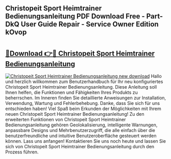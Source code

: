 ## Christopeit Sport Heimtrainer Bedienungsanleitung PDF Download Free - Part-DkQ User Guide Repair - Service Owner Edition kOvop

# <h2><a href="http://df0pfs.blite.top/?on=Christopeit+Sport+Heimtrainer+Bedienungsanleitung">🔗Download 👉🔴 Christopeit Sport Heimtrainer Bedienungsanleitung</a></h2>

[![Christopeit Sport Heimtrainer Bedienungsanleitung new download](https://i.imgur.com/lujVjoI.png)](http://df0pfs.blite.top/?on=Christopeit+Sport+Heimtrainer+Bedienungsanleitung)
Hallo und herzlich willkommen zum Benutzerhandbuch für Ihr neu konfiguriertes Christopeit Sport Heimtrainer Bedienungsanleitung. Diese Anleitung soll Ihnen helfen, die Funktionen und Fähigkeiten Ihres Produkts zu beherrschen. Im Inneren finden Sie detaillierte Anweisungen zur Installation, Verwendung, Wartung und Fehlerbehebung. Danke, dass Sie sich für uns entschieden haben! Viel Spaß beim Erkunden der Möglichkeiten mit Ihrem neuen Christopeit Sport Heimtrainer Bedienungsanleitung! Zu den erweiterten Funktionen von Christopeit Sport Heimtrainer Bedienungsanleitung gehören Geolokalisierung, intelligente Warnungen, anpassbare Designs und Mehrbenutzerzugriff, die alle einfach über die benutzerfreundliche und intuitive Benutzeroberfläche gesteuert werden können. Lass uns anfangen! Kontaktieren Sie uns noch heute und lassen Sie sich von Christopeit Sport Heimtrainer Bedienungsanleitung durch den Prozess führen.
